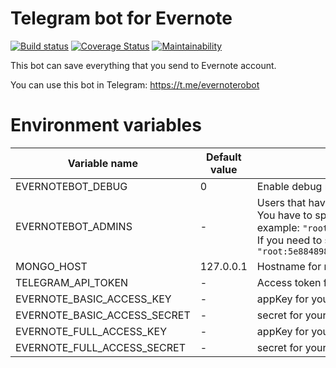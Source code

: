 Telegram bot for Evernote
=========================
[![Build status](https://travis-ci.org/djudman/evernote-telegram-bot.svg?branch=master)](https://travis-ci.org/djudman/evernote-telegram-bot?branch=master)
[![Coverage Status](https://coveralls.io/repos/github/djudman/evernote-telegram-bot/badge.svg?branch=master)](https://coveralls.io/github/djudman/evernote-telegram-bot?branch=master)
[![Maintainability](https://api.codeclimate.com/v1/badges/1d23d48c1a7370b7b12f/maintainability)](https://codeclimate.com/github/djudman/evernote-telegram-bot/maintainability)


This bot can save everything that you send to Evernote account.


You can use this bot in Telegram: https://t.me/evernoterobot

Environment variables
=====================
| Variable name                | Default value | Description |
|------------------------------|---------------|-------------|
| EVERNOTEBOT_DEBUG            | 0             | Enable debug mode (additional logging enabled) |
| EVERNOTEBOT_ADMINS           | -             | Users that have an access to web interface.<br />You have to specify a string with `username` and `password hash` (sha256), separated by colon `:`, for example: `"root:5e884898da2805"`.<br />If you need to specify several users, you have to use comma `,` as separator, for example: `"root:5e884898da2875,test:9f86d081884c7d659a2feaa0c55ad015a3bf4f1b2b0b822cd15d6c15b0f00a08"`
| MONGO_HOST                   | 127.0.0.1     | Hostname for mongodb host|
| TELEGRAM_API_TOKEN           | -             | Access token for telegram API. You can obtain this by BotFather |
| EVERNOTE_BASIC_ACCESS_KEY    | -             | appKey for your Evernote app (with readonly permissions) |
| EVERNOTE_BASIC_ACCESS_SECRET | -             | secret for your Evernote app (with readonly permissions) |
| EVERNOTE_FULL_ACCESS_KEY     | -             | appKey for your Evernote app (with read/write permissions) |
| EVERNOTE_FULL_ACCESS_SECRET  | -             | secret for your Evernote app (with read/write permissions) |
